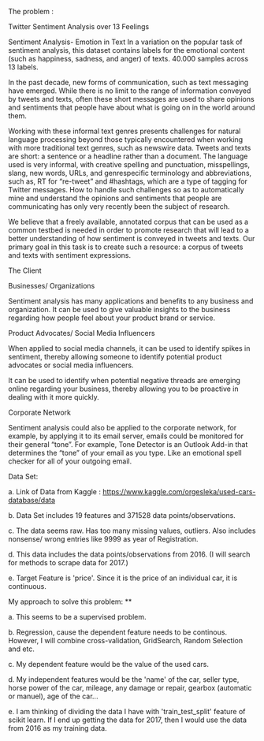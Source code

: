 The problem :

Twitter Sentiment Analysis over 13 Feelings

Sentiment Analysis- Emotion in Text In a variation on the popular task of sentiment analysis, this dataset contains labels for the emotional content (such as happiness, sadness, and anger) of texts. 40.000 samples across 13 labels.

In the past decade, new forms of communication, such as text messaging
have emerged. While there is no limit to the range of information conveyed by tweets and texts, often these short messages are used to share opinions and sentiments that people have about what is going on in the world around them.

Working with these informal text genres presents challenges for natural language processing
beyond those typically encountered when working with more traditional text genres, such as newswire
data. Tweets and texts are short: a sentence or a headline rather than a document. The language used
is very informal, with creative spelling and punctuation, misspellings, slang, new words, URLs, and genrespecific
terminology and abbreviations, such as, RT for “re-tweet” and #hashtags, which are a type of
tagging for Twitter messages. How to handle such challenges so as to automatically mine and
understand the opinions and sentiments that people are communicating has only very recently been the
subject of research.

We believe that a freely available, annotated corpus that can be used as a common testbed is
needed in order to promote research that will lead to a better understanding of how sentiment is
conveyed in tweets and texts. Our primary goal in this task is to create such a resource: a corpus of
tweets and texts with sentiment expressions.

The Client

Businesses/ Organizations

Sentiment analysis has many applications and benefits to any business and organization. It can be used to give valuable insights to the business regarding how people feel about your product brand or service.

Product Advocates/ Social Media Influencers

When applied to social media channels, it can be used to identify spikes in sentiment, thereby allowing someone to identify potential product advocates or social media influencers.

It can be used to identify when potential negative threads are emerging online regarding your business, thereby allowing you to be proactive in dealing with it more quickly.

Corporate Network

Sentiment analysis could also be applied to the corporate network, for example, by applying it to its email server, emails could be monitored for their general “tone”.  For example, Tone Detector is an Outlook Add-in that determines the “tone” of your email as you type.  Like an emotional spell checker for all of your outgoing email.

Data Set:

a. Link of Data from Kaggle : https://www.kaggle.com/orgesleka/used-cars-database/data

b. Data Set includes 19 features and 371528 data points/observations.

c. The data seems raw. Has too many missing values, outliers. Also includes nonsense/ wrong entries like 9999 as year of Registration.

d. This data includes the data points/observations from 2016. (I will search for methods to scrape data for 2017.)

e. Target Feature is 'price'. Since it is the price of an individual car, it is continuous.

My approach to solve this problem: **

a. This seems to be a supervised problem.

b. Regression, cause the dependent feature needs to be continous. However, I will combine cross-validation, GridSearch, Random Selection and etc.

c. My dependent feature would be the value of the used cars.

d. My independent features would be the 'name' of the car, seller type, horse power of the car, mileage, any damage or repair, gearbox (automatic or manuel), age of the car...

e. I am thinking of dividing the data I have with 'train_test_split' feature of scikit learn. If I end up getting the data for 2017, then I would use the data from 2016 as my training data.
